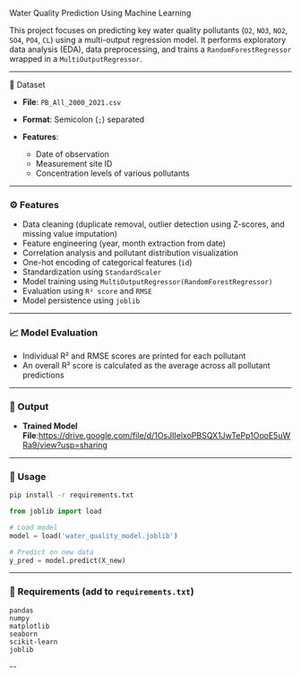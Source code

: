 

 Water Quality Prediction Using Machine Learning

This project focuses on predicting key water quality pollutants (`O2`, `NO3`, `NO2`, `SO4`, `PO4`, `CL`) using a multi-output regression model. It performs exploratory data analysis (EDA), data preprocessing, and trains a `RandomForestRegressor` wrapped in a `MultiOutputRegressor`.

---

📁 Dataset

* **File**: `PB_All_2000_2021.csv`
* **Format**: Semicolon (`;`) separated
* **Features**:

  * Date of observation
  * Measurement site ID
  * Concentration levels of various pollutants

---

### ⚙️ Features

* Data cleaning (duplicate removal, outlier detection using Z-scores, and missing value imputation)
* Feature engineering (year, month extraction from date)
* Correlation analysis and pollutant distribution visualization
* One-hot encoding of categorical features (`id`)
* Standardization using `StandardScaler`
* Model training using `MultiOutputRegressor(RandomForestRegressor)`
* Evaluation using `R² score` and `RMSE`
* Model persistence using `joblib`

---

### 📈 Model Evaluation

* Individual R² and RMSE scores are printed for each pollutant
* An overall R² score is calculated as the average across all pollutant predictions

---

### 💾 Output

* **Trained Model File**:https://drive.google.com/file/d/1OsJIIelxoPBSQX1JwTePp1OooE5uWRa9/view?usp=sharing

---

### 🚀 Usage

```bash
pip install -r requirements.txt
```

```python
from joblib import load

# Load model
model = load('water_quality_model.joblib')

# Predict on new data
y_pred = model.predict(X_new)
```

---

### 🧰 Requirements (add to `requirements.txt`)

```
pandas
numpy
matplotlib
seaborn
scikit-learn
joblib
```

--
